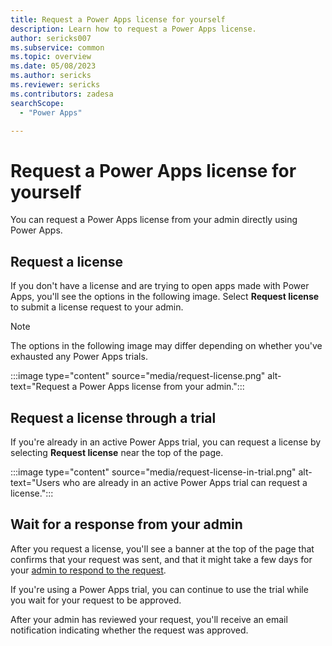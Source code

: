 ```yaml
---
title: Request a Power Apps license for yourself
description: Learn how to request a Power Apps license.
author: sericks007
ms.subservice: common
ms.topic: overview
ms.date: 05/08/2023
ms.author: sericks
ms.reviewer: sericks
ms.contributors: zadesa
searchScope:
  - "Power Apps"

---
```

# Request a Power Apps license for yourself

You can request a Power Apps license from your admin directly using Power Apps.

## Request a license

If you don't have a license and are trying to open apps made with Power Apps, you'll see the options in the following image. Select **Request license** to submit a license request to your admin.

> [!NOTE]
> The options in the following image may differ depending on whether you've exhausted any Power Apps trials.

:::image type="content" source="media/request-license.png" alt-text="Request a Power Apps license from your admin.":::

## Request a license through a trial
If you're already in an active Power Apps trial, you can request a license by selecting **Request license** near the top of the page.

:::image type="content" source="media/request-license-in-trial.png" alt-text="Users who are already in an active Power Apps trial can request a license.":::

## Wait for a response from your admin
After you request a license, you'll see a banner at the top of the page that confirms that your request was sent, and that it might take a few days for your [admin to respond to the request](/microsoft-365/commerce/licenses/manage-license-requests?view=o365-worldwide#approve-or-deny-a-license-request&preserve-view=true).

If you're using a Power Apps trial, you can continue to use the trial while you wait for your request to be approved.

After your admin has reviewed your request, you'll receive an email notification indicating whether the request was approved.




